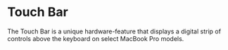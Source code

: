 # Touch Bar

The Touch Bar is a unique hardware-feature that displays a digital strip of controls above the keyboard on select MacBook Pro models.

